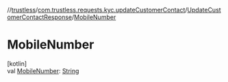 //[trustless](../../../index.md)/[com.trustless.requests.kyc.updateCustomerContact](../index.md)/[UpdateCustomerContactResponse](index.md)/[MobileNumber](-mobile-number.md)

# MobileNumber

[kotlin]\
val [MobileNumber](-mobile-number.md): [String](https://kotlinlang.org/api/latest/jvm/stdlib/kotlin/-string/index.html)
